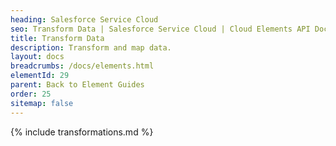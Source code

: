 ```yaml
---
heading: Salesforce Service Cloud
seo: Transform Data | Salesforce Service Cloud | Cloud Elements API Docs
title: Transform Data
description: Transform and map data.
layout: docs
breadcrumbs: /docs/elements.html
elementId: 29
parent: Back to Element Guides
order: 25
sitemap: false
---
```


{% include transformations.md %}
